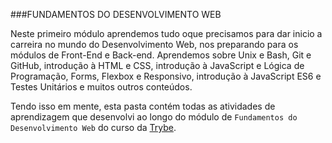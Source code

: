 ###FUNDAMENTOS DO DESENVOLVIMENTO WEB

Neste primeiro módulo aprendemos tudo oque precisamos para dar inicio a carreira no mundo do Desenvolvimento Web, nos preparando para os módulos de Front-End e Back-end.
Aprendemos sobre Unix e Bash, Git e GitHub, introdução à HTML e CSS, introdução à JavaScript e Lógica de Programação, Forms, Flexbox e Responsivo,  introdução à JavaScript ES6 e Testes Unitários e muitos outros conteúdos.

Tendo isso em mente, esta pasta contém todas as atividades de aprendizagem que desenvolvi ao longo do módulo de `Fundamentos do Desenvolvimento Web` do curso da [Trybe](https://www.betrybe.com/).
